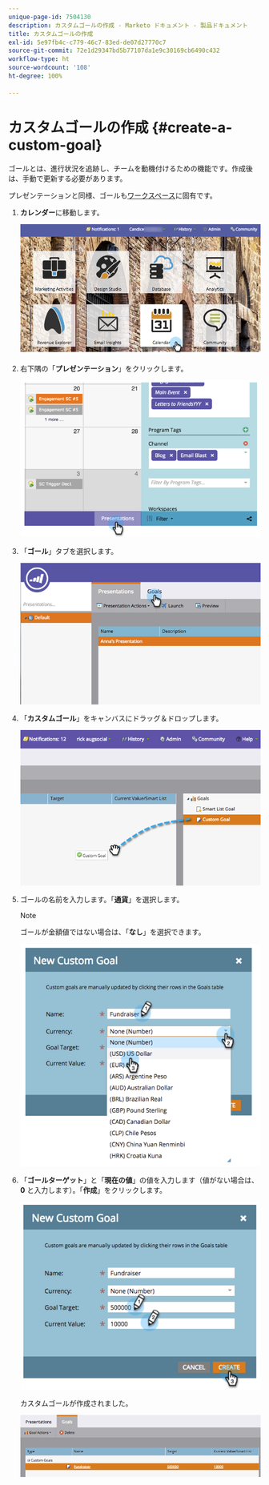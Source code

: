 ```yaml
---
unique-page-id: 7504130
description: カスタムゴールの作成 - Marketo ドキュメント - 製品ドキュメント
title: カスタムゴールの作成
exl-id: 5e97fb4c-c779-46c7-83ed-de07d27770c7
source-git-commit: 72e1d29347bd5b77107da1e9c30169cb6490c432
workflow-type: ht
source-wordcount: '108'
ht-degree: 100%

---
```


# カスタムゴールの作成 {#create-a-custom-goal}

ゴールとは、進行状況を追跡し、チームを動機付けるための機能です。作成後は、手動で更新する必要があります。

プレゼンテーションと同様、ゴールも[ワークスペース](/help/marketo/product-docs/administration/workspaces-and-person-partitions/understanding-workspaces-and-person-partitions.md)に固有です。

1. **カレンダー**&#x200B;に移動します。

   ![](assets/2017-05-10-15-30-47-2.png)

1. 右下隅の「**プレゼンテーション**」をクリックします。

   ![](assets/image2015-3-24-12-3a2-3a55.png)

1. 「**ゴール**」タブを選択します。

   ![](assets/image2015-3-26-12-3a24-3a49.png)

1. 「**カスタムゴール**」をキャンバスにドラッグ＆ドロップします。

   ![](assets/image2015-3-24-12-3a32-3a45.png)

1. ゴールの名前を入力します。「**通貨**」を選択します。

   >[!NOTE]
   >
   >ゴールが金額値ではない場合は、「**なし**」を選択できます。

   ![](assets/image2015-3-24-12-3a36-3a0.png)

1. 「**ゴールターゲット**」と「**現在の値**」の値を入力します（値がない場合は、**0** と入力します）。「**作成**」をクリックします。

   ![](assets/image2015-3-24-12-3a39-3a28.png)

   カスタムゴールが作成されました。

   ![](assets/image2015-3-24-12-3a41-3a43.png)
